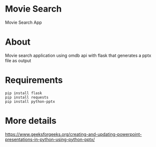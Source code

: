 # Movie Search
Movie Search App 

# About
Movie search application using omdb api with flask that generates a pptx file as output

# Requirements
```
pip install flask
pip install requests
pip install python-pptx
```

# More details
https://www.geeksforgeeks.org/creating-and-updating-powerpoint-presentations-in-python-using-python-pptx/
